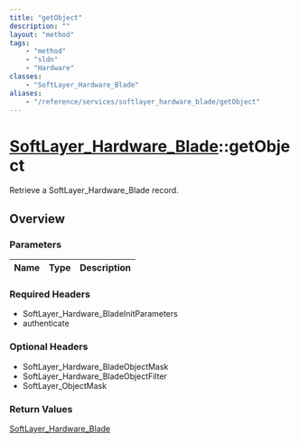 ```yaml
---
title: "getObject"
description: ""
layout: "method"
tags:
    - "method"
    - "sldn"
    - "Hardware"
classes:
    - "SoftLayer_Hardware_Blade"
aliases:
    - "/reference/services/softlayer_hardware_blade/getObject"
---
```

# [SoftLayer_Hardware_Blade](/reference/services/SoftLayer_Hardware_Blade)::getObject

Retrieve a SoftLayer_Hardware_Blade record.


## Overview 


### Parameters 
|Name | Type | Description |
| --- | --- | --- |


### Required Headers
* SoftLayer_Hardware_BladeInitParameters
* authenticate

### Optional Headers
* SoftLayer_Hardware_BladeObjectMask
* SoftLayer_Hardware_BladeObjectFilter
* SoftLayer_ObjectMask

### Return Values
<a href='/reference/datatypes/SoftLayer_Hardware_Blade'>SoftLayer_Hardware_Blade </a>

